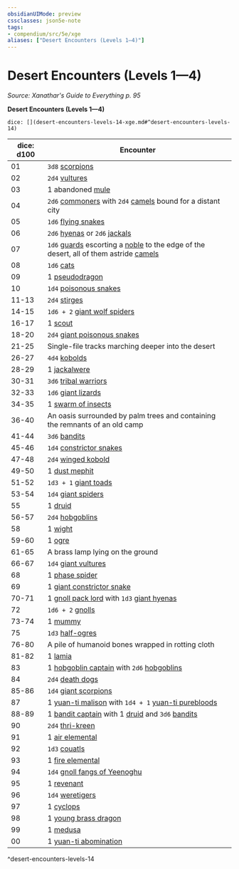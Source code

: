 ```yaml
---
obsidianUIMode: preview
cssclasses: json5e-note
tags:
- compendium/src/5e/xge
aliases: ["Desert Encounters (Levels 1—4)"]
---
```

# Desert Encounters (Levels 1—4)
*Source: Xanathar's Guide to Everything p. 95* 

**Desert Encounters (Levels 1—4)**

`dice: [](desert-encounters-levels-14-xge.md#^desert-encounters-levels-14)`

| dice: d100 | Encounter |
|------------|-----------|
| 01 | `3d8` [scorpions](/Systems/5e/bestiary/beast/scorpion.md) |
| 02 | `2d4` [vultures](/Systems/5e/bestiary/beast/vulture.md) |
| 03 | 1 abandoned [mule](/Systems/5e/bestiary/beast/mule.md) |
| 04 | `2d6` [commoners](/Systems/5e/bestiary/humanoid/commoner.md) with `2d4` [camels](/Systems/5e/bestiary/beast/camel.md) bound for a distant city |
| 05 | `1d6` [flying snakes](/Systems/5e/bestiary/beast/flying-snake.md) |
| 06 | `2d6` [hyenas](/Systems/5e/bestiary/beast/hyena.md) or `2d6` [jackals](/Systems/5e/bestiary/beast/jackal.md) |
| 07 | `1d6` [guards](/Systems/5e/bestiary/humanoid/guard.md) escorting a [noble](/Systems/5e/bestiary/humanoid/noble.md) to the edge of the desert, all of them astride [camels](/Systems/5e/bestiary/beast/camel.md) |
| 08 | `1d6` [cats](/Systems/5e/bestiary/beast/cat.md) |
| 09 | 1 [pseudodragon](/Systems/5e/bestiary/dragon/pseudodragon.md) |
| 10 | `1d4` [poisonous snakes](/Systems/5e/bestiary/beast/poisonous-snake.md) |
| 11-13 | `2d4` [stirges](/Systems/5e/bestiary/beast/stirge.md) |
| 14-15 | `1d6 + 2` [giant wolf spiders](/Systems/5e/bestiary/beast/giant-wolf-spider.md) |
| 16-17 | 1 [scout](/Systems/5e/bestiary/humanoid/scout.md) |
| 18-20 | `2d4` [giant poisonous snakes](/Systems/5e/bestiary/beast/giant-poisonous-snake.md) |
| 21-25 | Single-file tracks marching deeper into the desert |
| 26-27 | `4d4` [kobolds](/Systems/5e/bestiary/humanoid/kobold.md) |
| 28-29 | 1 [jackalwere](/Systems/5e/bestiary/humanoid/jackalwere.md) |
| 30-31 | `3d6` [tribal warriors](/Systems/5e/bestiary/humanoid/tribal-warrior.md) |
| 32-33 | `1d6` [giant lizards](/Systems/5e/bestiary/beast/giant-lizard.md) |
| 34-35 | 1 [swarm of insects](/Systems/5e/bestiary/beast/swarm-of-insects.md) |
| 36-40 | An oasis surrounded by palm trees and containing the remnants of an old camp |
| 41-44 | `3d6` [bandits](/Systems/5e/bestiary/humanoid/bandit.md) |
| 45-46 | `1d4` [constrictor snakes](/Systems/5e/bestiary/beast/constrictor-snake.md) |
| 47-48 | `2d4` [winged kobold](/Systems/5e/bestiary/humanoid/winged-kobold.md) |
| 49-50 | 1 [dust mephit](/Systems/5e/bestiary/elemental/dust-mephit.md) |
| 51-52 | `1d3 + 1` [giant toads](/Systems/5e/bestiary/beast/giant-toad.md) |
| 53-54 | `1d4` [giant spiders](/Systems/5e/bestiary/beast/giant-spider.md) |
| 55 | 1 [druid](/Systems/5e/bestiary/humanoid/druid.md) |
| 56-57 | `2d4` [hobgoblins](/Systems/5e/bestiary/humanoid/hobgoblin.md) |
| 58 | 1 [wight](/Systems/5e/bestiary/undead/wight.md) |
| 59-60 | 1 [ogre](/Systems/5e/bestiary/giant/ogre.md) |
| 61-65 | A brass lamp lying on the ground |
| 66-67 | `1d4` [giant vultures](/Systems/5e/bestiary/beast/giant-vulture.md) |
| 68 | 1 [phase spider](/Systems/5e/bestiary/monstrosity/phase-spider.md) |
| 69 | 1 [giant constrictor snake](/Systems/5e/bestiary/beast/giant-constrictor-snake.md) |
| 70-71 | 1 [gnoll pack lord](/Systems/5e/bestiary/humanoid/gnoll-pack-lord.md) with `1d3` [giant hyenas](/Systems/5e/bestiary/beast/giant-hyena.md) |
| 72 | `1d6 + 2` [gnolls](/Systems/5e/bestiary/humanoid/gnoll.md) |
| 73-74 | 1 [mummy](/Systems/5e/bestiary/undead/mummy.md) |
| 75 | `1d3` [half-ogres](/Systems/5e/bestiary/giant/half-ogre-ogrillon.md) |
| 76-80 | A pile of humanoid bones wrapped in rotting cloth |
| 81-82 | 1 [lamia](/Systems/5e/bestiary/monstrosity/lamia.md) |
| 83 | 1 [hobgoblin captain](/Systems/5e/bestiary/humanoid/hobgoblin-captain.md) with `2d6` [hobgoblins](/Systems/5e/bestiary/humanoid/hobgoblin.md) |
| 84 | `2d4` [death dogs](/Systems/5e/bestiary/monstrosity/death-dog.md) |
| 85-86 | `1d4` [giant scorpions](/Systems/5e/bestiary/beast/giant-scorpion.md) |
| 87 | 1 [yuan-ti malison](/Systems/5e/bestiary/monstrosity/yuan-ti-malison-type-1.md) with `1d4 + 1` [yuan-ti purebloods](/Systems/5e/bestiary/humanoid/yuan-ti-pureblood.md) |
| 88-89 | 1 [bandit captain](/Systems/5e/bestiary/humanoid/bandit-captain.md) with 1 [druid](/Systems/5e/bestiary/humanoid/druid.md) and `3d6` [bandits](/Systems/5e/bestiary/humanoid/bandit.md) |
| 90 | `2d4` [thri-kreen](/Systems/5e/bestiary/humanoid/thri-kreen.md) |
| 91 | 1 [air elemental](/Systems/5e/bestiary/elemental/air-elemental.md) |
| 92 | `1d3` [couatls](/Systems/5e/bestiary/celestial/couatl.md) |
| 93 | 1 [fire elemental](/Systems/5e/bestiary/elemental/fire-elemental.md) |
| 94 | `1d4` [gnoll fangs of Yeenoghu](/Systems/5e/bestiary/fiend/gnoll-fang-of-yeenoghu.md) |
| 95 | 1 [revenant](/Systems/5e/bestiary/undead/revenant.md) |
| 96 | `1d4` [weretigers](/Systems/5e/bestiary/humanoid/weretiger.md) |
| 97 | 1 [cyclops](/Systems/5e/bestiary/giant/cyclops.md) |
| 98 | 1 [young brass dragon](/Systems/5e/bestiary/dragon/young-brass-dragon.md) |
| 99 | 1 [medusa](/Systems/5e/bestiary/monstrosity/medusa.md) |
| 00 | 1 [yuan-ti abomination](/Systems/5e/bestiary/monstrosity/yuan-ti-abomination.md) |
^desert-encounters-levels-14